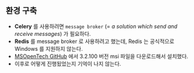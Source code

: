 ## 환경 구축

* **Celery** 를 사용하려면 `message broker` (= *a solution which send and receive messages*) 가 필요하다.
* **Redis** 를 message broker 로 사용하려고 했는데, Redis 는 공식적으로 Windows 를 지원하지 않는다.
* [MSOpenTech GitHub](https://github.com/MSOpenTech/redis/releases) 에서 3.2.100 버전 msi 파일을 다운로드해서 설치했다.
* 이후로 어떻게 진행됬었는지 기억이 나지 않는다.